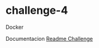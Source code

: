 # challenge-4
Docker

Documentacion [Readme Challenge](https://docs.google.com/presentation/d/1VLuFRBzOeo6wcCgmgm1g6P41_p76DYyNlzQ1FXDDyKI/edit#slide=id.g1173a7eabea_0_89)

